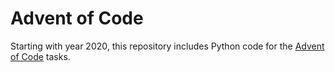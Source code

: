 # Advent of Code

Starting with year 2020, this repository includes Python code for the [Advent of Code](#https://adventofcode.com/) tasks.
